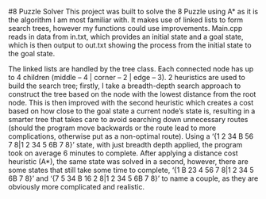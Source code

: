 #8 Puzzle Solver
This project was built to solve the 8 Puzzle using A* as it is the algorithm I am most familiar
with. It makes use of linked lists to form search trees, however my functions could use
improvements. Main.cpp reads in data from in.txt, which provides an initial state and a goal
state, which is then output to out.txt showing the process from the initial state to the goal state.

The linked lists are handled by the tree class. Each connected node has up to 4 children
(middle – 4 | corner – 2 | edge – 3). 2 heuristics are used to build the search tree; firstly, I
take a breadth-depth search approach to construct the tree based on the node with the lowest
distance from the root node. This is then improved with the second heuristic which creates a
cost based on how close to the goal state a current node’s state is, resulting in a smarter
tree that takes care to avoid searching down unnecessary routes (should the program move
backwards or the route lead to more complications, otherwise put as a non-optimal route).
Using a ‘{1 2 34 B 56 7 8|1 2 34 5 6B 7 8}’ state, with just breadth depth applied, the
program took on average 6 minutes to complete. After applying a distance cost heuristic
(A*), the same state was solved in a second, however, there are some states that still
take some time to complete,
‘{1 B 23 4 56 7 8|1 2 34 5 6B 7 8}’ and ‘{7 5 34 B 16 2 8|1 2 34 5 6B 7 8}’ to name
a couple, as they are obviously more complicated and realistic.
